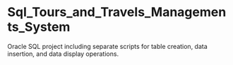 # Sql_Tours_and_Travels_Managements_System
Oracle SQL project including separate scripts for table creation, data insertion, and data display operations.
